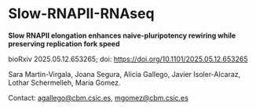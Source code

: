 # Slow-RNAPII-RNAseq

**Slow RNAPII elongation enhances naive-pluripotency rewiring while preserving replication fork speed**

bioRxiv 2025.05.12.653265; doi: https://doi.org/10.1101/2025.05.12.653265

Sara Martin-Virgala, Joana Segura, Alicia Gallego, Javier Isoler-Alcaraz, Lothar Schermelleh, Maria Gomez.

Contact: agallego@cbm.csic.es, mgomez@cbm.csic.es
